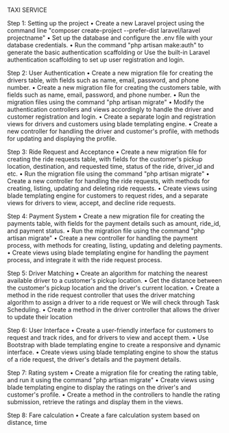 TAXI SERVICE 

Step 1: Setting up the project 
• Create a new Laravel project using the command line "composer create-project --prefer-dist laravel/laravel projectname" 
• Set up the database and configure the .env file with your database credentials. 
• Run the command "php artisan make:auth" to generate the basic authentication scaffolding or Use the built-in Laravel authentication scaffolding to set up user registration and login. 

Step 2: User Authentication 
• Create a new migration file for creating the drivers table, with fields such as name, email, password, and phone number. 
• Create a new migration file for creating the customers table, with fields such as name, email, password, and phone number. 
• Run the migration files using the command "php artisan migrate" 
• Modify the authentication controllers and views accordingly to handle the driver and customer registration and login. 
• Create a separate login and registration views for drivers and customers using blade templating engine. 
• Create a new controller for handling the driver and customer's profile, with methods for updating and displaying the profile. 

Step 3: Ride Request and Acceptance 
• Create a new migration file for creating the ride requests table, with fields for the customer's pickup location, destination, and requested time, status of the ride, driver_id and etc. 
• Run the migration file using the command "php artisan migrate" 
• Create a new controller for handling the ride requests, with methods for creating, listing, updating and deleting ride requests. 
• Create views using blade templating engine for customers to request rides, and a separate views for drivers to view, accept, and decline ride requests. 

Step 4: Payment System 
• Create a new migration file for creating the payments table, with fields for the payment details such as amount, ride_id, and payment status. 
• Run the migration file using the command "php artisan migrate" 
• Create a new controller for handling the payment process, with methods for creating, listing, updating and deleting payments. 
• Create views using blade templating engine for handling the payment process, and integrate it with the ride request process. 

Step 5: Driver Matching 
• Create an algorithm for matching the nearest available driver to a customer's pickup location. 
• Get the distance between the customer's pickup location and the driver's current location. 
• Create a method in the ride request controller that uses the driver matching algorithm to assign a driver to a ride request or We will check through Task Scheduling. 
• Create a method in the driver controller that allows the driver to update their location 

Step 6: User Interface 
• Create a user-friendly interface for customers to request and track rides, and for drivers to view and accept them. 
• Use Bootstrap with blade templating engine to create a responsive and dynamic interface. 
• Create views using blade templating engine to show the status of a ride request, the driver's details and the payment details. 

Step 7: Rating system 
• Create a migration file for creating the rating table, and run it using the command "php artisan migrate" 
• Create views using blade templating engine to display the ratings on the driver's and customer's profile. 
• Create a method in the controllers to handle the rating submission, retrieve the ratings and display them in the views. 

Step 8: Fare calculation 
• Create a fare calculation system based on distance, time
